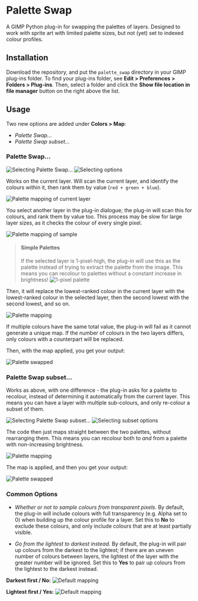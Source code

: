# Palette Swap

A GIMP Python plug-in for swapping the palettes of layers. Designed to work with sprite art with limited palette sizes, but not (yet) set to indexed colour profiles.

## Installation

Download the repository, and put the `palette_swap` directory in your GIMP plug-ins folder.
To find your plug-ins folder, see **Edit > Preferences > Folders > Plug-ins**. Then, select a folder and click the **Show file location in file manager** button on the right above the list.

## Usage

Two new options are added under **Colors > Map**:
* *Palette Swap...*
* *Palette Swap subset...*

### Palette Swap...

![Selecting Palette Swap...](img/process-1a.png)
![Selecting options](img/process-1b.png)

Works on the current layer. Will scan the current layer, and identify the colours within it, then rank them by value (`red + green + blue`).

![Palette mapping of current layer](img/layer-green-arrows.png)

You select another layer in the plug-in dialogue; the plug-in will scan this for colours, and rank them by value too. This process may be slow for large layer sizes, as it checks the colour of every single pixel.

![Palette mapping of sample](img/layer-orange-arrows.png)

> #### Simple Palettes
> If the selected layer is 1-pixel-high, the plug-in will use this as the palette
> instead of trying to extract the palette from the image. This means you can recolour
> to palettes without a constant increase in brightness!
> ![1-pixel palette](img/palette-orange.png)

Then, it will replace the lowest-ranked colour in the current layer with the lowest-ranked colour in the selected layer, then the second lowest with the second lowest, and so on.

![Palette mapping](img/palette-arrows.png)

If multiple colours have the same total value, the plug-in will fail as it cannot generate a unique map. If the number of colours in the two layers differs, only colours with a counterpart will be replaced. 

Then, with the map applied, you get your output:

![Palette swapped](img/palette-swapped.png)


### Palette Swap subset...

Works as above, with one difference - the plug-in asks for a palette to recolour, 
instead of determining it automatically from the current layer. This means you can have a layer with multiple sub-colours, and only re-colour a subset of them.

![Selecting Palette Swap subset...](img/process-2a.png)
![Selecting subset options](img/process-2b.png)

The code then just maps straight between the two palettes, without rearranging them. This means you can recolour both to *and* from a palette with non-increasing brightness.

![Palette mapping](img/palette-arrows-2.png)

The map is applied, and then you get your output:

![Palette swapped](img/palette-swapped-2.png)

### Common Options

* *Whether or not to sample colours from transparent pixels.*
By default, the plug-in will include colours with full transparency (e.g. Alpha set to 0) when building up the colour profile for a layer. Set this to **No** to exclude these colours, and only include colours that are at least partially visible.

* *Go from the lightest to darkest instead.*
By default, the plug-in will pair up colours from the darkest to the lightest; if there are an uneven number of colours between layers, the lightest of the layer with the greater number will be ignored. Set this to **Yes** to pair up colours from the lightest to the darkest instead.

**Darkest first / No:**
![Default mapping](img/palette-darktolight-arrows.png)

**Lightest first / Yes:**
![Default mapping](img/palette-lighttodark-arrows.png)

